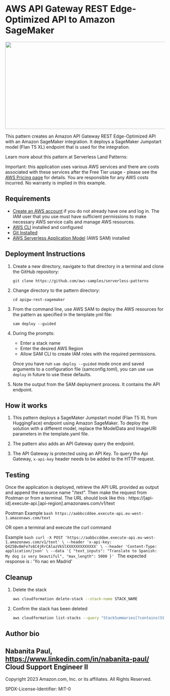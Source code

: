 # AWS API Gateway REST Edge-Optimized API to Amazon SageMaker
<p align="center">
<img src="https://github.com/naba819/serverless-patterns/assets/76739433/0f4f29c4-9fa5-4b8e-98cc-f53d1009235b" width="700" height="275">
</p>

This pattern creates an Amazon API Gateway REST Edge-Optimized API with an Amazon SageMaker integration. It deploys a SageMaker Jumpstart model (Flan T5 XL) endpoint that is used for the integration.

Learn more about this pattern at Serverless Land Patterns: <add-serverlessland-url-after-publication>

Important: this application uses various AWS services and there are costs associated with these services after the Free Tier usage - please see the [AWS Pricing page](https://aws.amazon.com/pricing/) for details. You are responsible for any AWS costs incurred. No warranty is implied in this example.

## Requirements

* [Create an AWS account](https://portal.aws.amazon.com/gp/aws/developer/registration/index.html) if you do not already have one and log in. The IAM user that you use must have sufficient permissions to make necessary AWS service calls and manage AWS resources.
* [AWS CLI](https://docs.aws.amazon.com/cli/latest/userguide/install-cliv2.html) installed and configured
* [Git Installed](https://git-scm.com/book/en/v2/Getting-Started-Installing-Git)
* [AWS Serverless Application Model](https://docs.aws.amazon.com/serverless-application-model/latest/developerguide/serverless-sam-cli-install.html) (AWS SAM) installed

## Deployment Instructions

1. Create a new directory, navigate to that directory in a terminal and clone the GitHub repository:
    ``` 
    git clone https://github.com/aws-samples/serverless-patterns
    ```
2. Change directory to the pattern directory:
    ```
    cd apigw-rest-sagemaker
    ```
3. From the command line, use AWS SAM to deploy the AWS resources for the pattern as specified in the template.yml file:
    ```
    sam deploy --guided
    ```
4. During the prompts:
    * Enter a stack name
    * Enter the desired AWS Region
    * Allow SAM CLI to create IAM roles with the required permissions.

    Once you have run `sam deploy --guided` mode once and saved arguments to a configuration file (samconfig.toml), you can use `sam deploy` in future to use these defaults.

5. Note the output from the SAM deployment process. It contains the API endpoint.

## How it works

1. This pattern deploys a SageMaker Jumpstart model (Flan T5 XL from HuggingFace) endpoint using Amazon SageMaker. To deploy the solution with a different model, replace the ModelData and ImageURI parameters in the template.yaml file.

2. The pattern also adds an API Gateway query the endpoint.

3. The API Gateway is protected using an API Key. To query the Api Gateway, ```x-api-key``` header needs to be added to the HTTP request.

## Testing

Once the application is deployed, retrieve the API URL provided as output and append the resource name "/text". Then make the request from Postman or from a terminal. The URL should look like this : https://[api-id].execute-api.[api-region].amazonaws.com/v1/text

Postman Example
    ```bash
    https://aabbccddee.execute-api.eu-west-1.amazonaws.com/text
    ```

OR open a terminal and execute the curl command

Example
    ```bash
    curl -X POST 'https://aabbccddee.execute-api.eu-west-1.amazonaws.com/v1/text' \
--header 'x-api-key: Q425Bv0mFe7s6C4jRrCAlazVkSlXXXXXXXXXXXXX' \
--header 'Content-Type: application/json' \
--data '{
     "text_inputs": "Translate to Spanish:  My dog is very beautiful",
     "max_length": 5000
}'
    ```
The expected response is : 'Yo nac en Madrid'


## Cleanup
 
1. Delete the stack
    ```bash
    aws cloudformation delete-stack --stack-name STACK_NAME
    ```
1. Confirm the stack has been deleted
    ```bash
    aws cloudformation list-stacks --query "StackSummaries[?contains(StackName,'STACK_NAME')].StackStatus"
    ```
## Author bio

Nabanita Paul,
https://www.linkedin.com/in/nabanita-paul/
Cloud Support Engineer II
----
Copyright 2023 Amazon.com, Inc. or its affiliates. All Rights Reserved.

SPDX-License-Identifier: MIT-0
